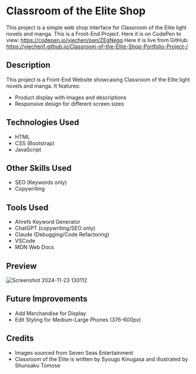 # Classroom of the Elite Shop

This project is a simple web shop interface for Classroom of the Elite light novels and manga. This is a Front-End Project.
Here it is on CodePen to view: https://codepen.io/yiechen/pen/ZEgNegq
Here it is live from GitHub: https://yiechen1.github.io/Classroom-of-the-Elite-Shop-Portfolio-Project-/

## Description
This project is a Front-End Website showcasing Classroom of the Elite light novels and manga. It features:
- Product display with images and descriptions
- Responsive design for different screen sizes

## Technologies Used
- HTML
- CSS (Bootstrap)
- JavaScript

## Other Skills Used
- SEO (Keywords only)
- Copywriting

## Tools Used
- Ahrefs Keyword Generator
- ChatGPT (copywriting/SEO only)
- Claude (Debugging/Code Refactoring)
- VSCode
- MDN Web Docs

## Preview
![Screenshot 2024-11-23 130112](https://github.com/user-attachments/assets/8cac2966-98bc-4658-ae6f-bc3c1860e954)

## Future Improvements
- Add Merchandise for Display
- Edit Styling for Medium-Large Phones (376-600px)

## Credits
- Images sourced from Seven Seas Entertainment
- Classroom of the Elite is written by Syougo Kinugasa and illustrated by Shunsaku Tomose
